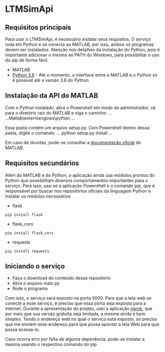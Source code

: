 # LTMSimApi

## Requisitos principais
Para usar o LTMSimApi, é necessário instalar seus requisitos. O serviço roda em Python e se conecta ao MATLAB, por isso, ambos os programas devem ser instalados. Atenção nos detalhes da instalação do Python, pois é importante adicionar o mesmo ao PATH do Windows, para possibilitar o uso do pip de forma fácil.
* MATLAB
* [Python 3.6](https://www.python.org/downloads/release/python-367/) - Até o momento, a interface entre o MATLAB e o Python só é possível até a versão 3.6 do Python

## Instalação da API do MATLAB
Com o Python instalado, abra o Powershell em modo de administrador, vá para o diretório raiz do MATLAB e siga o caminho:
...
...Matlab\extern\engines\python
...

Essa pasta contém um arquivo setup.py. Com Powershell dentro dessa pasta, digite o comando:
...
python setup.py install
...

Em caso de dúvidas, pode-se consultar a [documentação oficial](https://www.mathworks.com/help/matlab/matlab_external/install-the-matlab-engine-for-python.html) do MATLAB.


## Requisitos secundários
Além do MATLAB e do Python, a aplicação ainda usa módulos prontos do Python que possibilitam diversos comportamentos importantes para o serviço. Para isso, usa-se a aplicação Powershell e o comando pip, que é responsável por buscar nos repositórios oficiais da linguagem Python e instalar os módulos necessários
* flask
```
pip install flask
```
* flask_cors
```
pip install flask_cors
```
* requests
```
pip install requests
```

## Iniciando o serviço
* Faça o download do conteúdo desse repositório
* Abra o arquivo main.py
* Rode o programa

Com isso, o serviço será exposto na porta 5000. Para que a tela web se conecte a esse serviço, é preciso que essa porta seja exposta para a internet. Durante a apresentação do projeto, usei a aplicação [ngrok](https://ngrok.com/), que por mais que sua versão gratuita seja limitada, a mesma ainda é bem simples. Tendo o endereço web no qual o serviço está exposto, só preciso que me enviem esse endereço para que possa apontar a tela Web para que possa acessa-lo.

Caso ocorra erro por falta de alguma depenência, pode-se instalar a mesma usando o respectivo comando do pip

